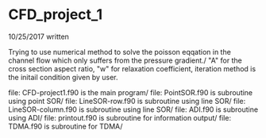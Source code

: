 # CFD_project_1
10/25/2017 written

Trying to use numerical method to solve the poisson eqqation in the channel flow which only suffers from the pressure gradient./
"A" for the cross section aspect ratio, "w" for relaxation coefficient, iteration method is the initail condition given by user.

file: CFD-project1.f90 is the main program/
file: PointSOR.f90 is subroutine using point SOR/
file: LineSOR-row.f90 is subroutine using line SOR/
file: LineSOR-column.f90 is subroutine using line SOR/
file: ADI.f90 is subroutine using ADI/
file: printout.f90 is subroutine for information output/
file: TDMA.f90 is subroutine for TDMA/
